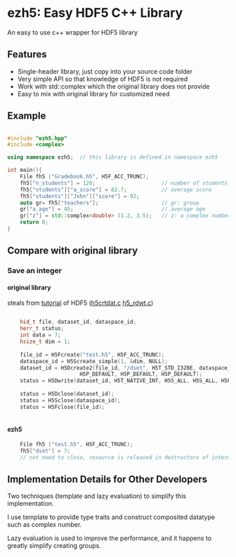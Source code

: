 ezh5: Easy HDF5 C++ Library
===========================

An easy to use c++ wrapper for HDF5 library

Features
--------

- Single-header library, just copy into your source code folder
- Very simple API so that knowledge of HDF5 is not required
- Work with std::complex which the original library does not provide
- Easy to mix with original library for customized need


Example
-------

```C++

#include "ezh5.hpp"
#include <complex>

using namespace ezh5;  // this library is defined in namespace ezh5

int main(){
    File fh5 ("Gradebook.h5", H5F_ACC_TRUNC);
    fh5["n_students"] = 120;                     // number of students
    fh5["students"]["a_score"] = 82.7;           // average score
    fh5["students"]["John"]["score"] = 92;     
    auto gr= fh5["teachers"];                    // gr: group
    gr["a_age"] = 45;                            // average age
    gr["z"] = std::complex<double> (1.2, 3.5);   // z: a complex number 1.2+3.5I
    return 0;
}

```

Compare with original library
-----------------------------


### Save an integer

#### original library

steals from [tutorial](http://www.hdfgroup.org/HDF5/Tutor/index.html) of HDF5 ([h5crtdat.c](http://www.hdfgroup.org/ftp/HDF5/current/src/unpacked/examples/h5crtdat.c) [h5_rdwt.c](http://www.hdfgroup.org/ftp/HDF5/current/src/unpacked/examples/h5_rdwt.c))

```C++

	hid_t file, dataset_id, dataspace_id;
	herr_t status;
	int data = 7;
	hsize_t dim = 1;
	
	file_id = H5Fcreate("test.h5", H5F_ACC_TRUNC);
	dataspace_id = H5Screate_simple(1, &dim, NULL);
	dataset_id = H5Dcreate2(file_id, "/dset", H5T_STD_I32BE, dataspace_id,
	                   H5P_DEFAULT, H5P_DEFAULT, H5P_DEFAULT);
	status = H5Dwrite(dataset_id, H5T_NATIVE_INT, H5S_ALL, H5S_ALL, H5P_DEFAULT, &data);
	
	status = H5Dclose(dataset_id);
	status = H5Sclose(dataspace_id);
	status = H5Fclose(file_id);
	
```

#### ezh5

```C++
	File fh5 ("test.h5", H5F_ACC_TRUNC);
	fh5["dset"] = 7;
	// not need to close, resource is released in destructors of intermediate classes
```


Implementation Details for Other Developers
-------------------------------------------

Two techniques (template and lazy evaluation) to simplify this implementation.

I use template to provide type traits and construct composited datatype such as complex number.

Lazy evaluation is used to improve the performance, and it happens to greatly simplify creating groups.

